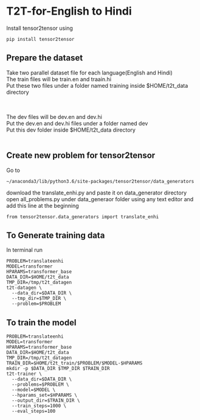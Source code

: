 # T2T-for-English to Hindi
Install tensor2tensor using 
```
pip install tensor2tensor
```
## Prepare the dataset
Take two parallel dataset file for each language(English and Hindi)  <br/>
The train files will be train.en and traain.hi <br/>
Put these two files under a folder named training inside $HOME/t2t_data directory <br/>

<br/>
<br/>
The dev files will be dev.en and dev.hi <br/>
Put the dev.en and dev.hi files under a folder named dev <br/>
Put this dev folder inside $HOME/t2t_data directory  <br/>
<br/>

## Create new problem for tensor2tensor

Go to 
```
~/anaconda3/lib/python3.6/site-packages/tensor2tensor/data_generators
```
download the translate_enhi.py and paste it on data_generator directory
<br/>
open all_problems.py under data_generaor folder using any text editor and add this line at the beginning 
```
from tensor2tensor.data_generators import translate_enhi
```



## To Generate training data
In terminal run
```
PROBLEM=translateenhi
MODEL=transformer
HPARAMS=transformer_base
DATA_DIR=$HOME/t2t_data
TMP_DIR=/tmp/t2t_datagen
t2t-datagen \
  --data_dir=$DATA_DIR \
  --tmp_dir=$TMP_DIR \
  --problem=$PROBLEM
```  
## To train the model
```
PROBLEM=translateenhi
MODEL=transformer
HPARAMS=transformer_base
DATA_DIR=$HOME/t2t_data
TMP_DIR=/tmp/t2t_datagen
TRAIN_DIR=$HOME/t2t_train/$PROBLEM/$MODEL-$HPARAMS
mkdir -p $DATA_DIR $TMP_DIR $TRAIN_DIR
t2t-trainer \
  --data_dir=$DATA_DIR \
  --problems=$PROBLEM \
  --model=$MODEL \
  --hparams_set=$HPARAMS \
  --output_dir=$TRAIN_DIR \
  --train_steps=1000 \
  --eval_steps=100
```
  
  

